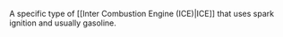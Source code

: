 A specific type of [[Inter Combustion Engine (ICE)|ICE]] that uses spark ignition and usually gasoline.
